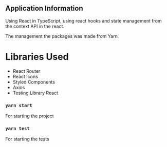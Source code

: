 ## Application Information

  Using React in TypeScript, using react hooks and state management from the context API in the react.

  The management the packages was made from Yarn.
# Libraries Used

 - React Router
 - React Icons
 - Styled Components
 - Axios
 - Testing Library React 

### `yarn start`

  For starting the project
### `yarn test`

  For starting the tests
